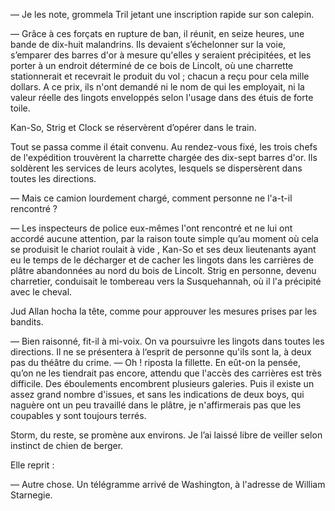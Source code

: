 — Je les note, grommela Tril jetant une inscription rapide sur son calepin.

— Grâce à ces forçats en rupture de ban, il réunit, en seize heures, une bande de dix-huit malandrins. Ils devaient s’échelonner sur la voie, s’emparer des barres d'or à mesure qu'elles y seraient précipitées, et les porter à un endroit déterminé de ce bois de Lincolt, où une charrette stationnerait et recevrait le produit du vol ; chacun a reçu pour cela mille dollars. A ce prix, ils n'ont demandé ni le nom de qui les employait, ni la valeur réelle des lingots enveloppés selon l'usage dans des étuis de forte toile.

Kan-So, Strig et Clock se réservèrent d’opérer dans le train.

Tout se passa comme il était convenu. Au rendez-vous fixé, les trois chefs de l'expédition trouvèrent la charrette chargée des dix-sept barres d'or. Ils soldèrent les services de leurs acolytes, lesquels se dispersèrent dans toutes les directions.

— Mais ce camion lourdement chargé, comment personne ne l'a-t-il rencontré ?

— Les inspecteurs de police eux-mêmes l'ont rencontré et ne lui ont accordé aucune attention, par la raison toute simple qu’au moment où cela se produisit le chariot roulait à vide , Kan-So et ses deux lieutenants ayant eu le temps de le décharger et de cacher les lingots dans les carrières de plâtre abandonnées au nord du bois de Lincolt. Strig en personne, devenu charretier, conduisait le tombereau vers la Susquehannah, où il l'a précipité avec le cheval.

Jud Allan hocha la tête, comme pour approuver les mesures prises par les bandits.

— Bien raisonné, fit-il à mi-voix. On va poursuivre les lingots dans toutes les directions. Il ne se présentera à l‘esprit de personne qu'ils sont la, à deux pas du théâtre du crime.
— Oh ! riposta la fillette. En eût-on la pensée, qu’on ne les tiendrait pas encore, attendu que l'accès des carrières est très difficile. Des éboulements encombrent plusieurs galeries. Puis il existe un assez grand nombre d'issues, et sans les indications de deux boys, qui naguère ont un peu travaillé dans le plâtre, je n'affirmerais pas que les coupables y sont toujours terrés.

Storm, du reste, se promène aux environs. Je l’ai laissé libre de veiller selon instinct de chien de berger.

Elle reprit :

— Autre chose. Un télégramme arrivé de Washington, à l'adresse de William Starnegie.
